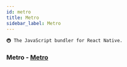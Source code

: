 ```yaml
---
id: metro
title: Metro
sidebar_label: Metro
---
```


```
🚇 The JavaScript bundler for React Native.
```

### Metro - [Metro](https://facebook.github.io/metro/)